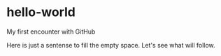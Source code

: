 # hello-world
My first encounter with GitHub

Here is just a sentense to fill the empty space.
Let's see what will follow.
